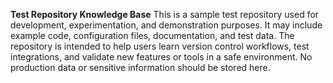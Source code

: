 **Test Repository Knowledge Base**
This is a sample test repository used for development, experimentation, and demonstration purposes. It may include example code, configuration files, documentation, and test data. The repository is intended to help users learn version control workflows, test integrations, and validate new features or tools in a safe environment. No production data or sensitive information should be stored here.
